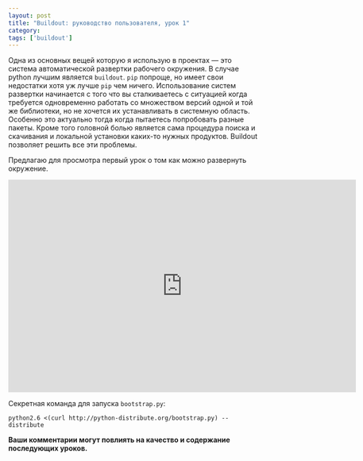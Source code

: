 ```yaml
---
layout: post
title: "Buildout: руководство пользователя, урок 1"
category: 
tags: ['buildout']
---
```

Одна из основных вещей которую я использую в проектах — это система автоматической развертки рабочего окружения. В случае python лучшим является `buildout`. `pip` попроще, но имеет свои недостатки хотя уж лучше `pip` чем ничего. Использование систем развертки начинается с того что вы сталкиваетесь с ситуацией когда требуется одновременно работать со множеством версий одной и той же библиотеки, но не хочется их устанавливать в системную область. Особенно это актуально тогда когда пытаетесь попробовать разные пакеты. Кроме того головной болью является сама процедура поиска и скачивания и локальной установки каких-то нужных продуктов. Buildout позволяет решить все эти проблемы. 

Предлагаю для просмотра первый урок о том как можно развернуть окружение. 

<iframe width="700" height="428" src="http://www.youtube.com/embed/SA2iWivDJiE" frameborder="0" allowfullscreen></iframe>

Секретная команда для запуска `bootstrap.py`:

`python2.6 <(curl http://python-distribute.org/bootstrap.py) --distribute`

**Ваши комментарии могут повлиять на качество и содержание последующих уроков.**

